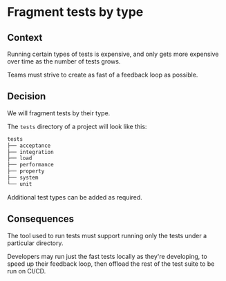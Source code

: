 # Fragment tests by type

## Context
Running certain types of tests is expensive, and only gets more expensive over time as the number of tests grows.

Teams must strive to create as fast of a feedback loop as possible.

## Decision
We will fragment tests by their type.

The `tests` directory of a project will look like this:
```sh
tests
├── acceptance
├── integration
├── load
├── performance
├── property
├── system
└── unit
```

Additional test types can be added as required.

## Consequences
The tool used to run tests must support running only the tests under a particular directory.

Developers may run just the fast tests locally as they're developing, to speed up their feedback loop, then offload the rest of the test suite to be run on CI/CD.
